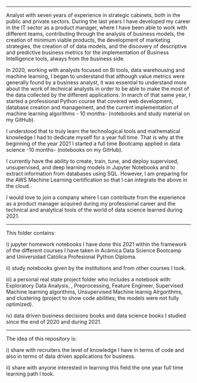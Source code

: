 ***

Analyst with seven years of experience in strategic cabinets, both in the public and private sectors. During the last years I have developed my career in the IT sector as a product manager, where I have been able to work with different teams, contributing through the analysis of business models, the creation of minimum viable products, the development of marketing strategies, the creation of of data models, and the discovery of descriptive and predictive business metrics for the implementation of Business Intelligence tools, always from the business side.

In 2020, working with analysts focused on BI tools, data warehousing and machine learning, I began to understand that although value metrics were generally found by a business analyst, it was essential to understand more about the work of technical analysts in order to be able to make the most of the data collected by the different applications. In march of that same year, I started a professional Python course that covered web development, database creation and management, and the current implementation of machine learning algorithms - 10 months- (notebooks and study material on my GitHub).

I understood that to truly learn the technological tools and mathematical knowledge I had to dedicate myself for a year full time. That is why at the beginning of the year 2021 I started a full time Bootcamp applied in data science -10 months- (notebooks on my GitHub).

I currently have the ability to create, train, tune, and deploy supervised, unsupervised, and deep learning models in Jupyter Notebooks and to extract information from databases using SQL. However, I am preparing for the AWS Machine Learning certification so that I can integrate the above in the cloud.

I would love to join a company where I can contribute from the experience as a product manager acquired during my professional career and the technical and analytical tools of the world of data science learned during 2021.

***

This folder contains:
 
i) jupyter homework notebooks I have done this 2021 within the framework of the different courses I have taken in Acámica Data Science Bootcamp and Universidad Católica Profesional Python Diploma. 

ii) study notebooks given by the institutions and from other courses I took.

iii) a personal real state project folder who includes a notebook with: Exploratory Data Analysis, , Preprocessing, Feature Engineer, Supervised Machine learning algorithms,  Unsupervised Machine learnig Alrgorithms, and clustering (project to show code abilities; the models were not fully optimized).

iv) data driven business decisions books and data science books I studied since the end of 2020 and during 2021.

***

The idea of this repository is:

i) share with recruiters the level of knowledge I have in terms of code and also in terms of data driven applications for business.

ii) share with anyone interested in learning this field the one year full time learning path I took.

